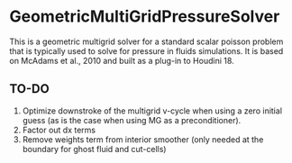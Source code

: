 # GeometricMultiGridPressureSolver

This is a geometric multigrid solver for a standard scalar poisson problem that is typically used to solve for pressure in fluids simulations. It is based on McAdams et al., 2010 and built as a plug-in to Houdini 18.

## TO-DO
1. Optimize downstroke of the multigrid v-cycle when using a zero initial guess (as is the case when using MG as a preconditioner).
2. Factor out dx terms
3. Remove weights term from interior smoother (only needed at the boundary for ghost fluid and cut-cells)
